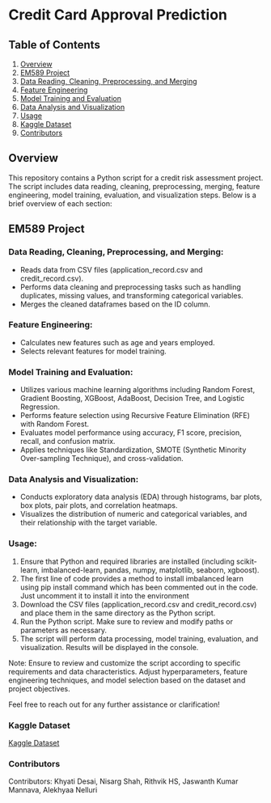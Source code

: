 # Credit Card Approval Prediction

## Table of Contents
1. [Overview](#overview)
2. [EM589 Project](#em589-project)
3. [Data Reading, Cleaning, Preprocessing, and Merging](#data-reading-cleaning-preprocessing-and-merging)
4. [Feature Engineering](#feature-engineering)
5. [Model Training and Evaluation](#model-training-and-evaluation)
6. [Data Analysis and Visualization](#data-analysis-and-visualization)
7. [Usage](#usage)
8. [Kaggle Dataset](#kaggle-dataset)
9. [Contributors](#contributors)

## Overview

This repository contains a Python script for a credit risk assessment project. The script includes data reading, cleaning, preprocessing, merging, feature engineering, model training, evaluation, and visualization steps. Below is a brief overview of each section:

## EM589 Project

### Data Reading, Cleaning, Preprocessing, and Merging:

- Reads data from CSV files (application_record.csv and credit_record.csv).
- Performs data cleaning and preprocessing tasks such as handling duplicates, missing values, and transforming categorical variables.
- Merges the cleaned dataframes based on the ID column.

### Feature Engineering:

- Calculates new features such as age and years employed.
- Selects relevant features for model training.

### Model Training and Evaluation:

- Utilizes various machine learning algorithms including Random Forest, Gradient Boosting, XGBoost, AdaBoost, Decision Tree, and Logistic Regression.
- Performs feature selection using Recursive Feature Elimination (RFE) with Random Forest.
- Evaluates model performance using accuracy, F1 score, precision, recall, and confusion matrix.
- Applies techniques like Standardization, SMOTE (Synthetic Minority Over-sampling Technique), and cross-validation.

### Data Analysis and Visualization:

- Conducts exploratory data analysis (EDA) through histograms, bar plots, box plots, pair plots, and correlation heatmaps.
- Visualizes the distribution of numeric and categorical variables, and their relationship with the target variable.

### Usage:

1. Ensure that Python and required libraries are installed (including scikit-learn, imbalanced-learn, pandas, numpy, matplotlib, seaborn, xgboost).
2. The first line of code provides a method to install imbalanced learn using pip install command which has been commented out in the code. Just uncomment it to install it into the environment
3. Download the CSV files (application_record.csv and credit_record.csv) and place them in the same directory as the Python script.
4. Run the Python script. Make sure to review and modify paths or parameters as necessary.
5. The script will perform data processing, model training, evaluation, and visualization. Results will be displayed in the console.

Note: Ensure to review and customize the script according to specific requirements and data characteristics. Adjust hyperparameters, feature engineering techniques, and model selection based on the dataset and project objectives.

Feel free to reach out for any further assistance or clarification!

### Kaggle Dataset

[Kaggle Dataset](https://www.kaggle.com/datasets/rikdifos/credit-card-approval-prediction)

### Contributors

Contributors: Khyati Desai, Nisarg Shah, Rithvik HS, Jaswanth Kumar Mannava, Alekhyaa Nelluri
